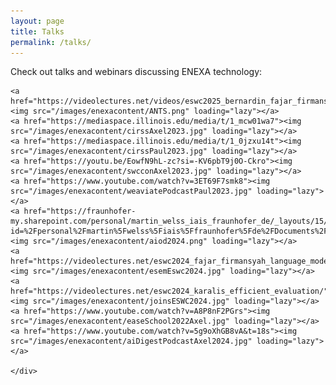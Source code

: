 ```yaml
---
layout: page
title: Talks
permalink: /talks/
---
```


Check out talks and webinars discussing ENEXA technology:

<div class="gallery-box">
    <div class="gallery">
    
    
    <a href="https://videolectures.net/videos/eswc2025_bernardin_fajar_firmansyah"><img src="/images/enexacontent/ANTS.png" loading="lazy"></a>
    <a href="https://mediaspace.illinois.edu/media/t/1_mcw01wa7"><img src="/images/enexacontent/cirssAxel2023.jpg" loading="lazy"></a>
    <a href="https://mediaspace.illinois.edu/media/t/1_0jzxu14t"><img src="/images/enexacontent/cirssPaul2023.jpg" loading="lazy"></a>
    <a href="https://youtu.be/EowfN9hL-zc?si=-KV6pbT9j0O-Ckro"><img src="/images/enexacontent/swcconAxel2023.jpg" loading="lazy"></a>
    <a href="https://www.youtube.com/watch?v=3ET69F7smk8"><img src="/images/enexacontent/weaviatePodcastPaul2023.jpg" loading="lazy"></a>
    <a href="https://fraunhofer-my.sharepoint.com/personal/martin_welss_iais_fraunhofer_de/_layouts/15/stream.aspx?id=%2Fpersonal%2Fmartin%5Fwelss%5Fiais%5Ffraunhofer%5Fde%2FDocuments%2FAufnahmen%2FAIoD%20Technical%20Contributors%20Board%20Meeting%2D20240223%5F100300%2DBesprechungsaufzeichnung%2Emp4&nav=eyJyZWZlcnJhbEluZm8iOnsicmVmZXJyYWxBcHAiOiJTdHJlYW1XZWJBcHAiLCJyZWZlcnJhbFZpZXciOiJTaGFyZURpYWxvZy1MaW5rIiwicmVmZXJyYWxBcHBQbGF0Zm9ybSI6IldlYiIsInJlZmVycmFsTW9kZSI6InZpZXcifX0&ga=1&referrer=StreamWebApp%2EWeb&referrerScenario=AddressBarCopied%2Eview%2E06c1dcf7%2Db7ec%2D472d%2Dad68%2Def8628bff817"><img src="/images/enexacontent/aiod2024.png" loading="lazy"></a>
    <a href="https://videolectures.net/eswc2024_fajar_firmansyah_language_models/"><img src="/images/enexacontent/esemEswc2024.jpg" loading="lazy"></a>
    <a href="https://videolectures.net/eswc2024_karalis_efficient_evaluation/"><img src="/images/enexacontent/joinsESWC2024.jpg" loading="lazy"></a>
    <a href="https://www.youtube.com/watch?v=A8P8nF2PGrs"><img src="/images/enexacontent/easeSchool2022Axel.jpg" loading="lazy"></a>
    <a href="https://www.youtube.com/watch?v=5g9oXhGB8vA&t=18s"><img src="/images/enexacontent/aiDigestPodcastAxel2024.jpg" loading="lazy"></a>
   
    </div>
</div>
